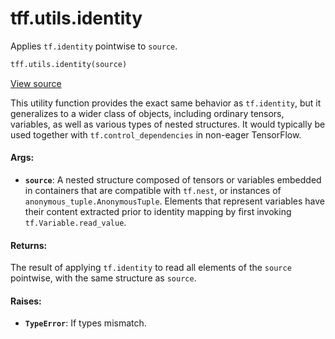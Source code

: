 <div itemscope itemtype="http://developers.google.com/ReferenceObject">
<meta itemprop="name" content="tff.utils.identity" />
<meta itemprop="path" content="Stable" />
</div>

# tff.utils.identity

Applies `tf.identity` pointwise to `source`.

```python
tff.utils.identity(source)
```

<a target="_blank" href="http://github.com/tensorflow/federated/tree/master/tensorflow_federated/python/core/utils/tf_computation_utils.py">View
source</a>

<!-- Placeholder for "Used in" -->

This utility function provides the exact same behavior as `tf.identity`, but it
generalizes to a wider class of objects, including ordinary tensors, variables,
as well as various types of nested structures. It would typically be used
together with `tf.control_dependencies` in non-eager TensorFlow.

#### Args:

*   <b>`source`</b>: A nested structure composed of tensors or variables
    embedded in containers that are compatible with `tf.nest`, or instances of
    `anonymous_tuple.AnonymousTuple`. Elements that represent variables have
    their content extracted prior to identity mapping by first invoking
    `tf.Variable.read_value`.

#### Returns:

The result of applying `tf.identity` to read all elements of the `source`
pointwise, with the same structure as `source`.

#### Raises:

*   <b>`TypeError`</b>: If types mismatch.
